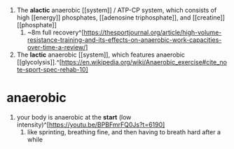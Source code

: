 1. The **alactic** anaerobic [[system]] / ATP-CP system, which consists of high [[energy]] phosphates, [[adenosine triphosphate]], and [[creatine]] [[phosphate]]
	1. ~8m full recovery^[https://thesportjournal.org/article/high-volume-resistance-training-and-its-effects-on-anaerobic-work-capacities-over-time-a-review/]
2. The **lactic** anaerobic [[system]], which features anaerobic [[glycolysis]].^[https://en.wikipedia.org/wiki/Anaerobic_exercise#cite_note-sport-spec-rehab-10]

# anaerobic
1. your body is anaerobic at the **start** (low intensity)^[https://youtu.be/BPBFmrFQ0Js?t=6190]
	1. like sprinting, breathing fine, and then having to breath hard after a while